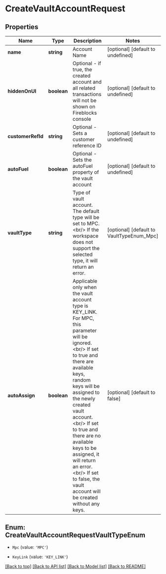 # CreateVaultAccountRequest

## Properties

|Name | Type | Description | Notes|
|------------ | ------------- | ------------- | -------------|
|**name** | **string** | Account Name | [optional] [default to undefined]|
|**hiddenOnUI** | **boolean** | Optional - if true, the created account and all related transactions will not be shown on Fireblocks console | [optional] [default to undefined]|
|**customerRefId** | **string** | Optional - Sets a customer reference ID | [optional] [default to undefined]|
|**autoFuel** | **boolean** | Optional - Sets the autoFuel property of the vault account | [optional] [default to undefined]|
|**vaultType** | **string** | Type of vault account. The default type will be set to MPC.&lt;br/&gt;  If the workspace does not support the selected type, it will return an error. | [optional] [default to VaultTypeEnum_Mpc]|
|**autoAssign** | **boolean** | Applicable only when the vault account type is KEY_LINK. For MPC, this parameter will be ignored.&lt;br/&gt; If set to true and there are available keys, random keys will be assigned to the newly created vault account.&lt;br/&gt; If set to true and there are no available keys to be assigned, it will return an error.&lt;br/&gt; If set to false, the vault account will be created without any keys. | [optional] [default to false]|


## Enum: CreateVaultAccountRequestVaultTypeEnum


* `Mpc` (value: `'MPC'`)

* `KeyLink` (value: `'KEY_LINK'`)





[[Back to top]](#) [[Back to API list]](../../README.md#documentation-for-api-endpoints) [[Back to Model list]](../../README.md#documentation-for-models) [[Back to README]](../../README.md)
